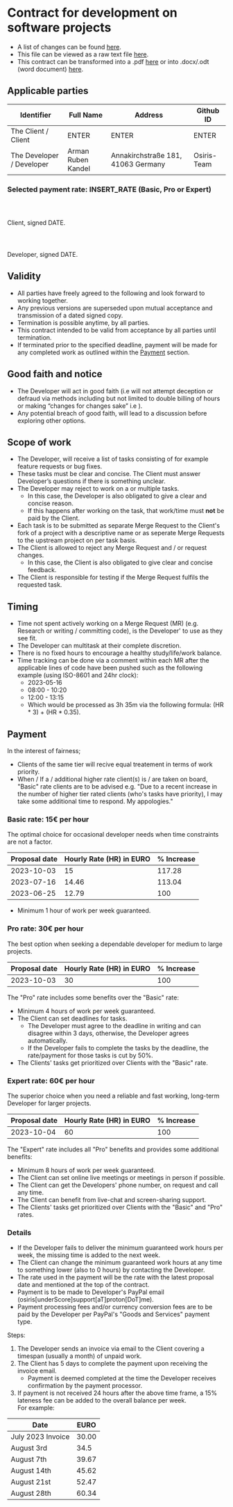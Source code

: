 #  Contract for development on software projects

- A list of changes can be found [here](https://github.com/Osiris-Team/Osiris-Team/commits/main/dev_contract.md).
- This file can be viewed as a raw text file [here](https://raw.githubusercontent.com/Osiris-Team/Osiris-Team/main/dev_contract.md).
- This contract can be transformed into a .pdf [here](https://md2pdf.netlify.app/) or into .docx/.odt (word document) [here](https://www.vertopal.com/en/convert/md-to-odt).

## Applicable parties

| Identifier  | Full Name | Address | Github ID |
| ----------- | ----------- |----------- | ----------- |
| The Client / Client | ENTER | ENTER | ENTER |
| The Developer / Developer | Arman Ruben Kandel | Annakirchstraße 181, 41063 Germany | Osiris-Team |

### Selected payment rate: INSERT_RATE (Basic, Pro or Expert)

```



```
Client, signed DATE.

```



```
Developer, signed DATE.

## Validity

- All parties have freely agreed to the following and look forward to working together.
- Any previous versions are superseded upon mutual acceptance and transmission of a dated signed copy.
- Termination is possible anytime, by all parties.
- This contract intended to be valid from acceptance by all parties until termination.
- If terminated prior to the specified deadline, payment will be made for any completed work
as outlined within the [Payment](#Payment) section.

## Good faith and notice

- The Developer will act in good faith (i.e will not attempt deception or defraud
via methods including but not limited to double billing of hours or making “changes for changes sake” i.e ).
- Any potential breach of good faith, will lead to a discussion before
exploring other options.

## Scope of work

- The Developer, will receive a list of tasks consisting of for example feature requests or bug fixes.
- These tasks must be clear and concise. The Client must answer Developer’s questions if there is something unclear.
- The Developer may reject to work on a or multiple tasks.
    - In this case, the Developer is also obligated to give a clear and concise reason.
    - If this happens after working on the task, that work/time must **not** be paid by the Client.  
- Each task is to be submitted as separate Merge Request to the Client's fork of a project with a descriptive name  or as seperate Merge Requests to the upstream project on per task basis.
- The Client is allowed to reject any Merge Request and / or request changes.
    - In this case, the Client is also obligated to give clear and concise feedback.
- The Client is responsible for testing if the Merge Request fulfils the requested task.

## Timing

- Time not spent actively working on a Merge Request (MR)
(e.g. Research or writing / committing code), is the Developer' to use as they see fit.
- The Developer can multitask at their complete discretion.
- There is no fixed hours to encourage a healthy study/life/work balance.
- Time tracking can be done via a comment within each MR after the applicable lines of code
have been pushed such as the following example (using ISO-8601 and 24hr clock):
    - 2023-05-16
    - 08:00 - 10:20
    - 12:00 - 13:15
    - Which would be processed as 3h 35m via the following formula: (HR * 3) + (HR * 0.35).

## Payment

In the interest of fairness;
- Clients of the same tier will recive equal treatement in terms of work priority.
- When / If a / additional higher rate client(s) is / are taken on board, "Basic" rate clients are to be advised e.g. 
  "Due to a recent increase in the number of higher tier rated clients (who's tasks have priority), I may take some additional time to respond. My appologies."

### Basic rate: 15€ per hour

The optimal choice for occasional developer needs when time constraints are not a factor.

| Proposal date | Hourly Rate (HR) in EURO	| % Increase | 
| ------------- | ---------------------     | ---------- |
| 2023-10-03    | 15                        | 117.28  |
| 2023-07-16    | 14.46                     | 113.04  | 
| 2023-06-25    | 12.79                     | 100     | 

- Minimum 1 hour of work per week guaranteed.

### Pro rate: 30€ per hour

The best option when seeking a dependable developer for medium to large projects.

| Proposal date | Hourly Rate (HR) in EURO | % Increase | 
| ------------- | --------------------- | ---------- | 
| 2023-10-03    | 30                    | 100        | 

The "Pro" rate includes some benefits over the "Basic" rate:

- Minimum 4 hours of work per week guaranteed.
- The Client can set deadlines for tasks.
  - The Developer must agree to the deadline in writing and can disagree within 3 days, otherwise, the Developer agrees automatically.
  - If the Developer fails to complete the tasks by the deadline, the rate/payment for those tasks is cut by 50%.
- The Clients' tasks get prioritized over Clients with the "Basic" rate.

### Expert rate: 60€ per hour

The superior choice when you need a reliable and fast working, long-term Developer for larger projects.

| Proposal date | Hourly Rate (HR) in EURO | % Increase | 
| ------------- | --------------------- | ---------- | 
| 2023-10-04    | 60                    | 100        | 

The "Expert" rate includes all "Pro" benefits and provides some additional benefits:

- Minimum 8 hours of work per week guaranteed.
- The Client can set online live meetings or meetings in person if possible.
- The Client can get the Developers' phone number, on request and call any time.
- The Client can benefit from live-chat and screen-sharing support.
- The Clients' tasks get prioritized over Clients with the "Basic" and "Pro" rates.

### Details

- If the Developer fails to deliver the minimum guaranteed work hours per week, the missing time is added to the next week.
- The Client can change the minimum guaranteed work hours at any time to something lower (also to 0 hours) by contacting the Developer.
- The rate used in the payment will be the rate with the latest proposal date and mentioned at the top of the contract.
- Payment is to be made to Developer's PayPal email (osiris[underScore]support[aT]proton[DoT]me).
- Payment processing fees and/or currency conversion fees are to be paid by the Developer per PayPal's "Goods and Services" payment type.

Steps:

1. The Developer sends an invoice via email to the Client covering a timespan (usually a month) of unpaid work.
2. The Client has 5 days to complete the payment upon receiving the invoice email.
    - Payment is deemed completed at the time the Developer receives
      confirmation by the payment processor.
3. If payment is not received 24 hours after the above time frame, a 15% lateness fee can be added to the overall balance per week.
<br>For example:

| Date                                   | EURO  |
| -------------------------------------- | ---- |
| July 2023 Invoice | 30.00 |
| August 3rd | 34.5 |
| August 7th | 39.67 |
| August 14th | 45.62 |
| August 21st | 52.47 |
| August 28th | 60.34 |
